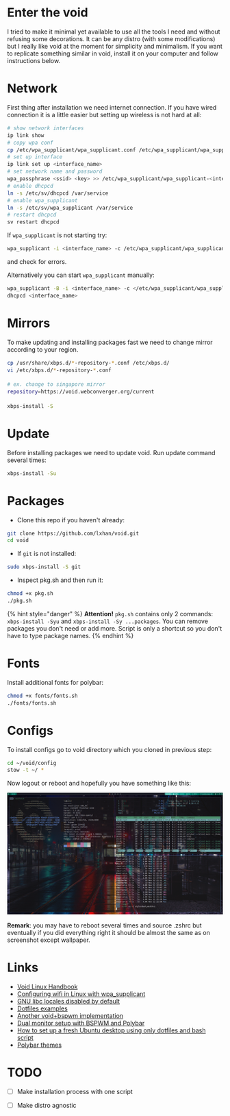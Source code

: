 # Enter the void

I tried to make it minimal yet available to use all the tools I need and without refusing some decorations. It can be any distro (with some modifications) but I really like void at the moment for simplicity and minimalism. If you want to replicate something similar in void, install it on your computer and follow instructions below.

# Network 

First thing after installation we need internet connection. If you have wired connection it is a little easier but setting up wireless is not hard at all:

```sh
# show network interfaces
ip link show
# copy wpa conf 
cp /etc/wpa_supplicant/wpa_supplicant.conf /etc/wpa_supplicant/wpa_supplicant-<interface_name>.conf
# set up interface
ip link set up <interface_name>
# set network name and password
wpa_passphrase <ssid> <key> >> /etc/wpa_supplicant/wpa_supplicant-<interface_name>.conf
# enable dhcpcd 
ln -s /etc/sv/dhcpcd /var/service
# enable wpa_supplicant
ln -s /etc/sv/wpa_supplicant /var/service
# restart dhcpcd
sv restart dhcpcd
```

If `wpa_supplicant` is not starting try:
```sh
wpa_supplicant -i <interface_name> -c /etc/wpa_supplicant/wpa_supplicant-<interface_name>.conf
```
and check for errors.

Alternatively you can start `wpa_supplicant` manually:
```sh
wpa_supplicant -B -i <interface_name> -c </etc/wpa_supplicant/wpa_supplicant-<interface_name>.conf
dhcpcd <interface_name>
```

# Mirrors

To make updating and installing packages fast we need to change mirror according to your region. 

```sh
cp /usr/share/xbps.d/*-repository-*.conf /etc/xbps.d/
vi /etc/xbps.d/*-repository-*.conf

# ex. change to singapore mirror
repository=https://void.webconverger.org/current

xbps-install -S
```

# Update

Before installing packages we need to update void. Run update command several times:

```sh
xbps-install -Su
```

# Packages

- Clone this repo if you haven't already:
```sh
git clone https://github.com/lxhan/void.git
cd void
```

- If `git` is not installed:
```sh
sudo xbps-install -S git
```

- Inspect pkg.sh and then run it:
```sh
chmod +x pkg.sh
./pkg.sh
```

{% hint style="danger" %}
**Attention!** `pkg.sh` contains only 2 commands: `xbps-install -Syu` and `xbps-install -Sy ...packages`. You can remove packages you don't need or add more. Script is only a shortcut so you don't have to type package names.
{% endhint %}

# Fonts

Install additional fonts for polybar:
```sh
chmod +x fonts/fonts.sh
./fonts/fonts.sh
```

# Configs

To install configs go to void directory which you cloned in previous step:

```sh
cd ~/void/config
stow -t ~/ *
```
Now logout or reboot and hopefully you have something like this:

![screenshot](https://raw.githubusercontent.com/lxhan/void/master/screenshots/2019-11-12-230518_1918x1079_scrot.png)

**Remark**: you may have to reboot several times and source .zshrc but eventually if you did everything right it should be almost the same as on screenshot except wallpaper.

# Links

- [Void Linux Handbook](https://docs.voidlinux.org/print.html)
- [Configuring wifi in Linux with wpa_supplicant](https://shapeshed.com/linux-wifi/)
- [GNU libc locales disabled by default](https://voidlinux.org/news/2013/05/libc-locales-disabled.html)
- [Dotfiles examples](https://github.com/jmdaly/dotfiles)
- [Another void+bspwm implementation](https://github.com/Speyll/void-bspwm)
- [Dual monitor setup with BSPWM and Polybar](https://protesilaos.com/codelog/multihead-bspwm-polybar/)
- [How to set up a fresh Ubuntu desktop using only dotfiles and bash script](https://victoria.dev/blog/how-to-set-up-a-fresh-ubuntu-desktop-using-only-dotfiles-and-bash-scripts/)
- [Polybar themes](https://github.com/adi1090x/polybar-themes)

# TODO

- [ ] Make installation process with one script
- [ ] Make distro agnostic

